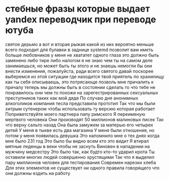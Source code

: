 # стебные фразы которые выдает yandex переводчик при переводе ютуба

святое дерьмо
а вот и вторая рыжая
какой из них вероятно меньше всего подходит для булавки в заднице
systemd позволит вам иметь больше любовников
у меня не хвататет одного глаза
это должно быть заменено либо тире либо налогом
я не знаю чем ты на самом деле занимаешься, но может быть ты этого и не знаешь
немогли бы они внести изменения, пожалуйста, ради всего святого
давай поскорее выберемся из этой ситуации
где находится твой приятель по хранилищу
как ты себя описываешь, это потрясающе
позволь мне причалить к причалу
теперь мы должны быть в состоянии сделать то что тебе не понравилось
они чем то похожи на зарегестрированных сексуальных преступников таких как мой дядя
По случаю дня анонимных алкоголиков компания тесла представила прототип
Так что мы были хитрым сутенером чтобы использовать ту версию которая работает
Поприветствуйте моего партнера папу римского
Я переименую мертвого человека
Они производят 50 миллионов малиновых писек
Так что верну сальто назад
Она была замужем за матерью его четырех детей
У меня в тыкве есть два магазина
У меня были отношения, но потом у меня появилась девушка
Это напомнило мне о тех днях когда мне было 231 год
Это было бы видно всем кто это видит
Я втирал мятные леденцы в веки чтобы не заснуть
Виновен в нападении на мужчину медсестру
Это было так, как будто кто-то ударил крота
Ты оставили многих людей совершенно хрустящими
Так что я выделил пару миллионов человек для тестирования
Современ нарезки хлеба
Для этих элементов не существует ни одного правила говорящего что они должны ездить на работу
